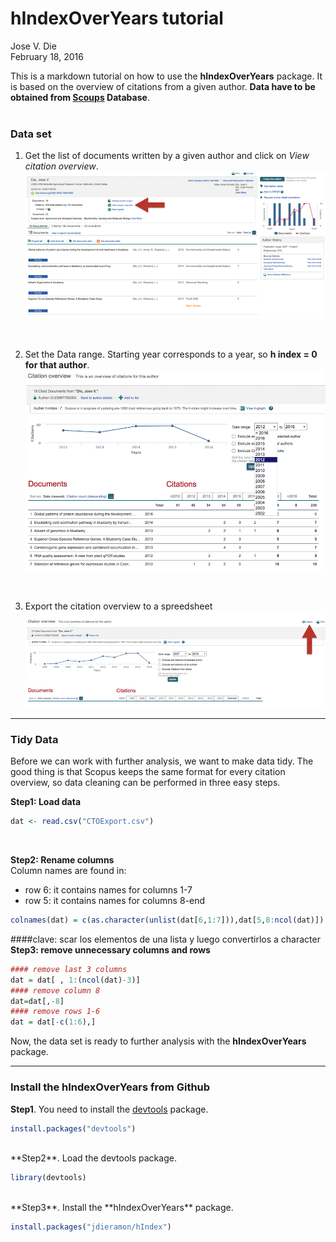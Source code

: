 # hIndexOverYears tutorial
Jose V. Die  
February 18, 2016  
  
This is a markdown tutorial on how to use the **hIndexOverYears** package. It is based on the overview of citations from a given author. **Data have to be obtained
from [Scoups](www.scopus.com) Database**.  
<br>  
  
### Data set
1. Get the list of documents written by a given author and click on *View citation overview*.
![](figures/fig1.png)
  
<br>  
    
2. Set the Data range. Starting year corresponds to a year, so **h index = 0 for that author**. 
![](figures/fig2.png)
  
<br>  

3. Export the citation overview to a spreedsheet  
![](figures/fig3.png)

***
### Tidy Data
Before we can work with further analysis, we want to make data tidy. The good thing is that Scopus keeps the same format for every citation overview, so data cleaning can be performed in three easy steps.  

**Step1: Load data**

```r
dat <- read.csv("CTOExport.csv")
```
<br>

**Step2: Rename columns**  
Column names are found in:  
- row 6: it contains names for columns 1-7     
- row 5: it contains names for columns 8-end

```r
colnames(dat) = c(as.character(unlist(dat[6,1:7])),dat[5,8:ncol(dat)])
```
####clave: scar los elementos de una lista y luego convertirlos a character
<br>
**Step3: remove unnecessary columns and rows**  

```r
#### remove last 3 columns
dat = dat[ , 1:(ncol(dat)-3)]
#### remove column 8
dat=dat[,-8]
#### remove rows 1-6
dat = dat[-c(1:6),]
```

Now, the data set is ready to further analysis with the **hIndexOverYears** package. 
  
***
### Install the hIndexOverYears from Github
**Step1**. You need to install the [devtools](https://github.com/hadley/devtools) package.

```r
install.packages("devtools")
```
<br>
**Step2**. Load the devtools package.

```r
library(devtools)
```
<br>
**Step3**. Install the **hIndexOverYears** package. 

```r
install.packages("jdieramon/hIndex")
```




